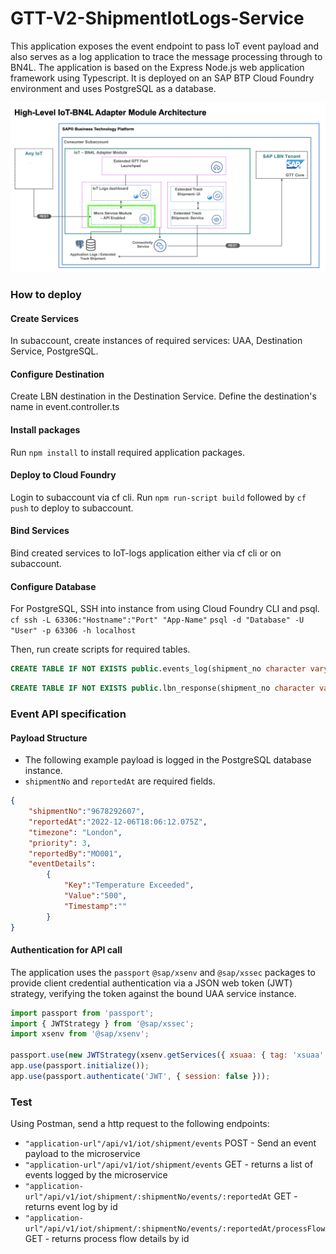 # GTT-V2-ShipmentIotLogs-Service

This application exposes the event endpoint to pass IoT event payload and also serves as a log application to trace the message processing through to BN4L.
The application is based on the Express Node.js web application framework using Typescript. It is deployed on an SAP BTP Cloud Foundry environment and uses PostgreSQL as a database.

![](../Assets/BN4L_IOT_Logs_Ser.png)

### How to deploy
#### Create Services
In subaccount, create instances of required services: UAA, Destination Service, PostgreSQL.


#### Configure Destination
Create LBN destination in the Destination Service. Define the destination's name in event.controller.ts
#### Install packages
Run `npm install` to install required application packages.
#### Deploy to Cloud Foundry
Login to subaccount via cf cli.
Run `npm run-script build` followed by `cf push` to deploy to subaccount.
#### Bind Services
Bind created services to IoT-logs application either via cf cli or on subaccount.
#### Configure Database
For PostgreSQL, SSH into instance from using Cloud Foundry CLI and psql.
`cf ssh -L 63306:"Hostname":"Port" "App-Name"`
`psql -d "Database" -U "User" -p 63306 -h localhost`

Then, run create scripts for required tables.

``` sql
CREATE TABLE IF NOT EXISTS public.events_log(shipment_no character varying(100),reported_at character varying(30),event_body json,lbn_status character varying(30),updated_at timestamp with time zone,CONSTRAINT events_log_pkey PRIMARY KEY (shipment_no, reported_at));
```
``` sql
CREATE TABLE IF NOT EXISTS public.lbn_response(shipment_no character varying(100),reported_at timestamp with time zone,response_at timestamp with time zone,error_body character varying(100),status character varying(30),CONSTRAINT lbn_response_pkey PRIMARY KEY (shipment_no, reported_at));
```
### Event API specification
#### Payload Structure
- The following example payload is logged in the PostgreSQL database instance.
- `shipmentNo` and `reportedAt` are required fields.
``` json
{
    "shipmentNo":"9678292607",
    "reportedAt":"2022-12-06T18:06:12.075Z",
    "timezone": "London",
    "priority": 3,
    "reportedBy":"MO001",
    "eventDetails":
        {
            "Key":"Temperature Exceeded",
            "Value":"500",
            "Timestamp":""
        }
}
```
#### Authentication for API call
The application uses the `passport` `@sap/xsenv` and `@sap/xssec` packages to provide client credential authentication via a JSON web token (JWT) strategy, verifying the token against the bound UAA service instance.
``` js
import passport from 'passport';
import { JWTStrategy } from '@sap/xssec';
import xsenv from '@sap/xsenv';

passport.use(new JWTStrategy(xsenv.getServices({ xsuaa: { tag: 'xsuaa' } }).xsuaa));
app.use(passport.initialize());
app.use(passport.authenticate('JWT', { session: false }));
```
### Test
Using Postman, send a http request to the following endpoints:
- `"application-url"/api/v1/iot/shipment/events` POST - Send an event payload to the microservice
- `"application-url"/api/v1/iot/shipment/events` GET - returns a list of events logged by the microservice
- `"application-url"/api/v1/iot/shipment/:shipmentNo/events/:reportedAt` GET - returns event log by id
- `"application-url"/api/v1/iot/shipment/:shipmentNo/events/:reportedAt/processFlow` GET - returns process flow details by id
